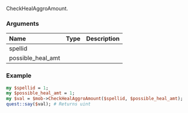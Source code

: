 CheckHealAggroAmount.
### Arguments
**Name**|**Type**|**Description**
:---|:---|:---
spellid||
possible_heal_amt||

### Example

```perl
my $spellid = 1;
my $possible_heal_amt = 1;
my $val = $mob->CheckHealAggroAmount($spellid, $possible_heal_amt);
quest::say($val); # Returns uint
```